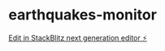 # earthquakes-monitor

[Edit in StackBlitz next generation editor ⚡️](https://stackblitz.com/~/github.com/AbrahamTheCoder/earthquakes-monitor)
